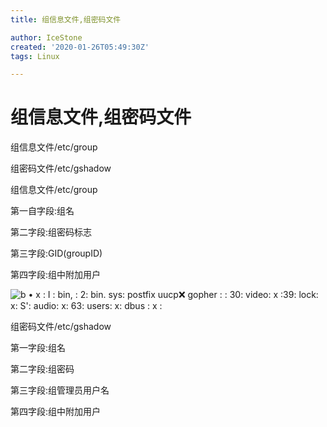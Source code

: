 ```yaml
---
title: 组信息文件,组密码文件

author: IceStone
created: '2020-01-26T05:49:30Z'
tags: Linux

---
```


# 组信息文件,组密码文件

组信息文件/etc/group

组密码文件/etc/gshadow

 
组信息文件/etc/group

第一自字段:组名

第二字段:组密码标志

第三字段:GID(groupID)

第四字段:组中附加用户

![b • x : I : bin, 
: 2: bin. 
sys: 
postfix 
uucp:x: 
gopher : : 30: 
video: x :39: 
lock: x: S': 
audio: x: 63: 
users: x: 
dbus : x : ](images/d8dcc4a0-82fc-4b7d-9907-c68740cd61a5.png) 

 
 
 
组密码文件/etc/gshadow

第一字段:组名

第二字段:组密码

第三字段:组管理员用户名

第四字段:组中附加用户

 
 
